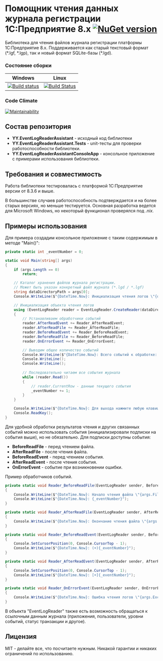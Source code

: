# Помощник чтения данных журнала регистрации 1С:Предприятие 8.x [![NuGet version](https://badge.fury.io/nu/YY.EventLogReaderAssistant.svg)](https://badge.fury.io/nu/YY.EventLogReaderAssistant)

Библиотека для чтения файлов журнала регистрации платформы 1С:Предприятие 8.x. Поддерживается как старый текстовый формат (\*.lgf, \*.lgp), так и новый формат SQLite-базы (*.lgd).

### Состояние сборки
| Windows |  Linux |
|:-------:|:------:|
| [![Build status](https://ci.appveyor.com/api/projects/status/github/ypermitin/yy.eventlogreaderassistant?branch=develop&svg=true)](https://ci.appveyor.com/project/YPermitin/yy-eventlogreaderassistant) | [![Build Status](https://travis-ci.org/YPermitin/YY.EventLogReaderAssistant.svg?branch=master)](https://travis-ci.org/YPermitin/YY.EventLogReaderAssistant) |

### Code Climate

[![Maintainability](https://api.codeclimate.com/v1/badges/554d3b25fd19b9225f26/maintainability)](https://codeclimate.com/github/YPermitin/YY.EventLogReaderAssistant/maintainability)

## Состав репозитория

* **YY.EventLogReaderAssistant** - исходный код библиотеки
* **YY.EventLogReaderAssistant.Tests** - unit-тесты для проверки работоспособности библиотеки.
* **YY.EventLogReaderAssistantConsoleApp** - консольное приложение с примерами использования библиотеки.

## Требования и совместимость

Работа библиотеки тестировалась с платформой 1С:Предприятие версии от 8.3.6 и выше.

В большинстве случаев работоспособность подтверждается и на более старых версиях, но меньше тестируется. Основная разработка ведется для Microsoft Windows, но некоторый функционал проверялся под *.nix.*

## Примеры использования

Для примера создадим консольное приложение с таким содержимым в методе "Main()":

```csharp
private static int _eventNumber = 0;

static void Main(string[] args)
{
    if (args.Length == 0)
        return;

    // Каталог хранения файлов журнала регистрации.
    // Может быть указан конкретный файл журнала (*.lgd / *.lgf)
    string dataDirectoryPath = args[0];
    Console.WriteLine($"{DateTime.Now}: Инициализация чтения логов \"{dataDirectoryPath}\"...");

    // Инициализация объекта чтения логов
    using (EventLogReader reader = EventLogReader.CreateReader(dataDirectoryPath))
    {
        // Устанавливаем обработчики событий
        reader.AfterReadEvent += Reader_AfterReadEvent;
        reader.AfterReadFile += Reader_AfterReadFile;
        reader.BeforeReadEvent += Reader_BeforeReadEvent;
        reader.BeforeReadFile += Reader_BeforeReadFile;
        reader.OnErrorEvent += Reader_OnErrorEvent;

        // Выводим общее количество событий
        Console.WriteLine($"{DateTime.Now}: Всего событий к обработке: ({reader.Count()})...");
        Console.WriteLine();
        Console.WriteLine();
        
        // Последовательно читаем все события журнала
        while (reader.Read())
        {
            // reader.CurrentRow - данные текущего события
            _eventNumber += 1;
        }
    }

    Console.WriteLine($"{DateTime.Now}: Для выхода нажмите любую клавишу...");
    Console.ReadKey();
}
```

Для удобной обработки результатов чтения и других связанных событий можно использовать события (инициализировали подписки на события выше), но не обязательно. Для подписки доступны события:

* **BeforeReadFile** - перед чтением файла.
* **AfterReadFile** - после чтения файла.
* **BeforeReadEvent** - перед чтением события.
* **AfterReadEvent** - после чтения события.
* **OnErrorEvent** - событие при возникновении ошибки.

Пример обработчиков событий.

```csharp
private static void Reader_BeforeReadFile(EventLogReader sender, BeforeReadFileEventArgs args)
{
    Console.WriteLine($"{DateTime.Now}: Начало чтения файла \"{args.FileName}\"");
    Console.WriteLine($"{DateTime.Now}: {_eventNumber}");
}

private static void Reader_AfterReadFile(EventLogReader sender, AfterReadFileEventArgs args)
{
    Console.WriteLine($"{DateTime.Now}: Окончание чтения файла \"{args.FileName}\"");
}

private static void Reader_BeforeReadEvent(EventLogReader sender, BeforeReadEventArgs args)
{
    Console.SetCursorPosition(0, Console.CursorTop - 1);
    Console.WriteLine($"{DateTime.Now}: (+){_eventNumber}");
}

private static void Reader_AfterReadEvent(EventLogReader sender, AfterReadEventArgs args)
{
    Console.SetCursorPosition(0, Console.CursorTop - 1);
    Console.WriteLine($"{DateTime.Now}: [+]{_eventNumber}");
}

private static void Reader_OnErrorEvent(EventLogReader sender, OnErrorEventArgs args)
{
    Console.WriteLine($"{DateTime.Now}: Ошибка чтения логов \"{args.Exception}\"");
}
```

В объекта "EventLogReader" также есть возможность обращаться к ссылочным данным журнала (приложения, пользователи, уровни событий, статус транзакции и другое).

## Лицензия

MIT - делайте все, что посчитаете нужным. Никакой гарантии и никаких ограничений по использованию.
